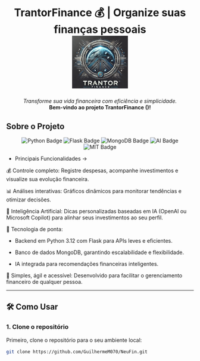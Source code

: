<h1 align="center">TrantorFinance 💰 | Organize suas finanças pessoais
   <br />
   <img
      src = "./docs/assets/TrantorSlide.jpg"
      alt = "TrantorFinance"
      width = "150"
   />

</h1>

<p align="center">
  <em>Transforme sua vida financeira com eficiência e simplicidade.</em>
  <br>
  <strong>Bem-vindo ao projeto TrantorFinance ()!</strong>
</p>

## Sobre o Projeto
<p align="center"> 
  <img src="https://img.shields.io/badge/Python-3.12-3776AB?style=flat-square&logo=python&logoColor=white" alt="Python Badge"> 
  <img src="https://img.shields.io/badge/Flask-000000?style=flat-square&logo=flask&logoColor=white" alt="Flask Badge"> 
  <img src="https://img.shields.io/badge/MongoDB-47A248?style=flat-square&logo=mongodb&logoColor=white" alt="MongoDB Badge"> 
  <img src="https://img.shields.io/badge/OpenAI/Microsoft_Copilot-0A66C2?style=flat-square&logo=openai&logoColor=white" alt="AI Badge"> 
  <img src="https://img.shields.io/badge/MIT License-333333?style=flat-square&logo=&logoColor=white" alt="MIT Badge"> 
</p>

- Principais Funcionalidades ->

💰 Controle completo: Registre despesas, acompanhe investimentos e visualize sua evolução financeira.


📊 Análises interativas: Gráficos dinâmicos para monitorar tendências e otimizar decisões.


🤖 Inteligência Artificial: Dicas personalizadas baseadas em IA (OpenAI ou Microsoft Copilot) para alinhar seus investimentos ao seu perfil.


🚀 Tecnologia de ponta:
- Backend em Python 3.12 com Flask para APIs leves e eficientes.

- Banco de dados MongoDB, garantindo escalabilidade e flexibilidade.

- IA integrada para recomendações financeiras inteligentes.


🌱 Simples, ágil e acessível: Desenvolvido para facilitar o gerenciamento financeiro de qualquer pessoa.

---

## 🛠️ Como Usar

### 1. **Clone o repositório**
Primeiro, clone o repositório para o seu ambiente local:

```bash
git clone https://github.com/GuilhermeM070/NeuFin.git

